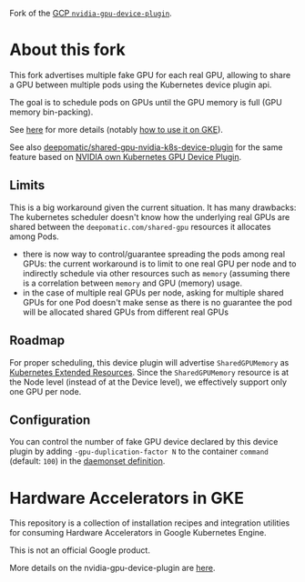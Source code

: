 Fork of the [GCP `nvidia-gpu-device-plugin`](https://github.com/GoogleCloudPlatform/container-engine-accelerators).

# About this fork
This fork advertises multiple fake GPU for each real GPU, allowing to share a GPU between multiple pods using the Kubernetes device plugin api.

The goal is to schedule pods on GPUs until the GPU memory is full (GPU memory bin-packing).

See [here](cmd/nvidia_gpu/README.md) for more details (notably [how to use it on GKE](cmd/nvidia_gpu/README.md#how-to-use-in-gke)).

See also [deepomatic/shared-gpu-nvidia-k8s-device-plugin](https://github.com/Deepomatic/shared-gpu-nvidia-k8s-device-plugin) for the same feature based on [NVIDIA own Kubernetes GPU Device Plugin](https://github.com/NVIDIA/k8s-device-plugin).

## Limits
This is a big workaround given the current situation. It has many drawbacks:
The kubernetes scheduler doesn't know how the underlying real GPUs are shared between the `deepomatic.com/shared-gpu` resources it allocates among Pods.

- there is now way to control/guarantee spreading the pods among real GPUs: the current workaround is to limit to one real GPU per node and to indirectly schedule via other resources such as `memory` (assuming there is a correlation between `memory` and GPU (memory) usage.
- in the case of multiple real GPUs per node, asking for multiple shared GPUs for one Pod doesn't make sense as there is no guarantee the pod will be allocated shared GPUs from different real GPUs

## Roadmap
For proper scheduling, this device plugin will advertise `SharedGPUMemory` as [Kubernetes Extended Resources](https://kubernetes.io/docs/concepts/configuration/manage-compute-resources-container/#extended-resources). Since the `SharedGPUMemory` resource is at the Node level (instead of at the Device level), we effectively support only one GPU per node.

## Configuration
You can control the number of fake GPU device declared by this device plugin by adding `-gpu-duplication-factor N` to the container `command` (default: `100`) in the [daemonset definition](cmd/nvidia_gpu/daemonset.yaml).


# Hardware Accelerators in GKE

This repository is a collection of installation recipes and integration utilities for consuming Hardware Accelerators in Google Kubernetes Engine.

This is not an official Google product.

More details on the nvidia-gpu-device-plugin are [here](cmd/nvidia_gpu/README.md).
